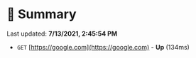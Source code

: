 # 📖 Summary
Last updated: **7/13/2021, 2:45:54 PM**

- `GET` [https://google.com](https://google.com) - **Up** (134ms)
